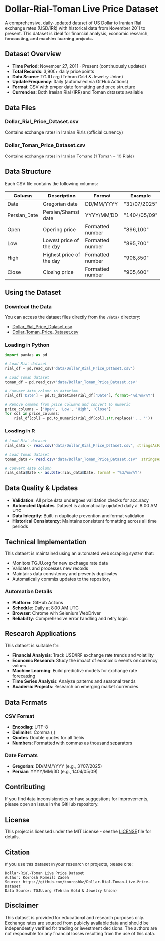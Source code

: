 # Dollar-Rial-Toman Live Price Dataset

A comprehensive, daily-updated dataset of US Dollar to Iranian Rial exchange rates (USD/IRR) with historical data from November 2011 to present. This dataset is ideal for financial analysis, economic research, forecasting, and machine learning projects.

## Dataset Overview

- **Time Period**: November 27, 2011 - Present (continuously updated)
- **Total Records**: 3,900+ daily price points
- **Data Source**: TGJU.org (Tehran Gold & Jewelry Union)
- **Update Frequency**: Daily (automated via GitHub Actions)
- **Format**: CSV with proper date formatting and price structure
- **Currencies**: Both Iranian Rial (IRR) and Toman datasets available

## Data Files

### Dollar_Rial_Price_Dataset.csv
Contains exchange rates in Iranian Rials (official currency)

### Dollar_Toman_Price_Dataset.csv  
Contains exchange rates in Iranian Tomans (1 Toman = 10 Rials)

## Data Structure

Each CSV file contains the following columns:

| Column | Description | Format | Example |
|--------|-------------|--------|---------|
| Date | Gregorian date | DD/MM/YYYY | "31/07/2025" |
| Persian_Date | Persian/Shamsi date | YYYY/MM/DD | "1404/05/09" |
| Open | Opening price | Formatted number | "896,100" |
| Low | Lowest price of the day | Formatted number | "895,700" |
| High | Highest price of the day | Formatted number | "908,850" |
| Close | Closing price | Formatted number | "905,600" |

## Using the Dataset

### Download the Data
You can access the dataset files directly from the `/data/` directory:
- [Dollar_Rial_Price_Dataset.csv](data/Dollar_Rial_Price_Dataset.csv)
- [Dollar_Toman_Price_Dataset.csv](data/Dollar_Toman_Price_Dataset.csv)

### Loading in Python
```python
import pandas as pd

# Load Rial dataset
rial_df = pd.read_csv('data/Dollar_Rial_Price_Dataset.csv')

# Load Toman dataset  
toman_df = pd.read_csv('data/Dollar_Toman_Price_Dataset.csv')

# Convert date column to datetime
rial_df['Date'] = pd.to_datetime(rial_df['Date'], format='%d/%m/%Y')

# Remove commas from price columns and convert to numeric
price_columns = ['Open', 'Low', 'High', 'Close']
for col in price_columns:
    rial_df[col] = pd.to_numeric(rial_df[col].str.replace(',', ''))
```

### Loading in R
```r
# Load Rial dataset
rial_data <- read.csv("data/Dollar_Rial_Price_Dataset.csv", stringsAsFactors = FALSE)

# Load Toman dataset
toman_data <- read.csv("data/Dollar_Toman_Price_Dataset.csv", stringsAsFactors = FALSE)

# Convert date column
rial_data$Date <- as.Date(rial_data$Date, format = "%d/%m/%Y")
```

## Data Quality & Updates

- **Validation**: All price data undergoes validation checks for accuracy
- **Automated Updates**: Dataset is automatically updated daily at 8:00 AM UTC
- **Data Integrity**: Built-in duplicate prevention and format validation
- **Historical Consistency**: Maintains consistent formatting across all time periods

## Technical Implementation

This dataset is maintained using an automated web scraping system that:

- Monitors TGJU.org for new exchange rate data
- Validates and processes new records
- Maintains data consistency and prevents duplicates
- Automatically commits updates to the repository

### Automation Details
- **Platform**: GitHub Actions
- **Schedule**: Daily at 8:00 AM UTC
- **Browser**: Chrome with Selenium WebDriver
- **Reliability**: Comprehensive error handling and retry logic

## Research Applications

This dataset is suitable for:

- **Financial Analysis**: Track USD/IRR exchange rate trends and volatility
- **Economic Research**: Study the impact of economic events on currency values  
- **Machine Learning**: Build predictive models for exchange rate forecasting
- **Time Series Analysis**: Analyze patterns and seasonal trends
- **Academic Projects**: Research on emerging market currencies

## Data Formats

### CSV Format
- **Encoding**: UTF-8
- **Delimiter**: Comma (,)
- **Quotes**: Double quotes for all fields
- **Numbers**: Formatted with commas as thousand separators

### Date Formats
- **Gregorian**: DD/MM/YYYY (e.g., 31/07/2025)
- **Persian**: YYYY/MM/DD (e.g., 1404/05/09)

## Contributing

If you find data inconsistencies or have suggestions for improvements, please open an issue in the GitHub repository.

## License

This project is licensed under the MIT License - see the [LICENSE](LICENSE) file for details.

## Citation

If you use this dataset in your research or projects, please cite:

```
Dollar-Rial-Toman Live Price Dataset
Author: Koorosh Komeili Zadeh
Source: https://github.com/kooroshkz/Dollar-Rial-Toman-Live-Price-Dataset
Data Source: TGJU.org (Tehran Gold & Jewelry Union)
```

## Disclaimer

This dataset is provided for educational and research purposes only. Exchange rates are sourced from publicly available data and should be independently verified for trading or investment decisions. The authors are not responsible for any financial losses resulting from the use of this data.